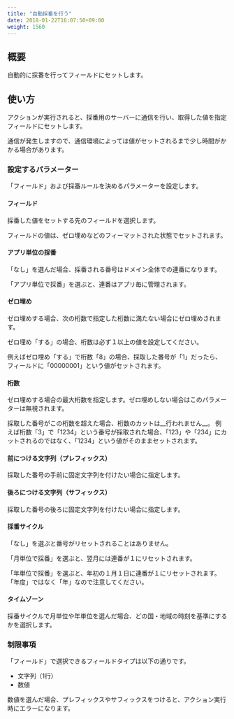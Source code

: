```yaml
---
title: "自動採番を行う"
date: 2018-01-22T16:07:50+09:00
weight: 1560
---
```


## 概要

自動的に採番を行ってフィールドにセットします。

## 使い方

アクションが実行されると、採番用のサーバーに通信を行い、取得した値を指定フィールドにセットします。

通信が発生しますので、通信環境によっては値がセットされるまで少し時間がかかる場合があります。

### 設定するパラメーター

「フィールド」および採番ルールを決めるパラメーターを設定します。

#### フィールド

採番した値をセットする先のフィールドを選択します。

フィールドの値は、ゼロ埋めなどのフィーマットされた状態でセットされます。

#### アプリ単位の採番

「なし」を選んだ場合、採番される番号はドメイン全体での連番になります。

「アプリ単位で採番」を選ぶと、連番はアプリ毎に管理されます。

#### ゼロ埋め

ゼロ埋めする場合、次の桁数で指定した桁数に満たない場合にゼロ埋めされます。

ゼロ埋め「する」の場合、桁数は必ず１以上の値を設定してください。

例えばゼロ埋め「する」で桁数「8」の場合、採取した番号が「1」だったら、フィールドに「00000001」という値がセットされます。

#### 桁数

ゼロ埋めする場合の最大桁数を指定します。ゼロ埋めしない場合はこのパラメーターは無視されます。

採取した番号がこの桁数を超えた場合、桁数のカットは__行われません__。
例えば桁数「3」で「1234」という番号が採取された場合、「123」や「234」にカットされるのではなく、「1234」という値がそのままセットされます。

#### 前につける文字列（プレフィックス）

採取した番号の手前に固定文字列を付けたい場合に指定します。

#### 後ろにつける文字列（サフィックス）

採取した番号の後ろに固定文字列を付けたい場合に指定します。

#### 採番サイクル

「なし」を選ぶと番号がリセットされることはありません。

「月単位で採番」を選ぶと、翌月には連番が１にリセットされます。

「年単位で採番」を選ぶと、年初の１月１日に連番が１にリセットされます。
「年度」ではなく「年」なので注意してください。

#### タイムゾーン

採番サイクルで月単位や年単位を選んだ場合、どの国・地域の時刻を基準にするかを選択します。

### 制限事項

「フィールド」で選択できるフィールドタイプは以下の通りです。

- 文字列（1行）
- 数値

数値を選んだ場合、プレフィックスやサフィックスをつけると、アクション実行時にエラーになります。
